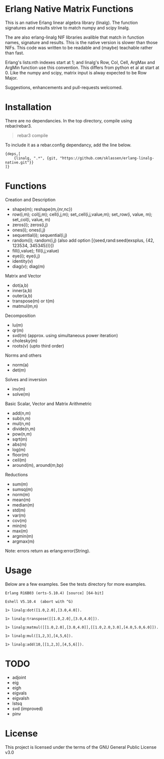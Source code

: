 Erlang Native Matrix Functions
============================

This is an native Erlang linear algebra library (linalg). 
The function signatures and results strive to match numpy and scipy linalg.

The are also erlang-linalg NIF libraries avalible that match in function 
names, signature and results. This is the native version is slower than
those NIFs. This code was written to be readable and (maybe) teachable rather
than fast.

Erlang's lists:nth indexes start at 1; and linalg's Row, Col, Cell, ArgMax and ArgMin 
function use this convention. This differs from python et al at start at 0.
Like the numpy and scipy, matrix input is alway expected to be Row Major. 

Suggestions, enhancements and pull-requests welcomed. 

# Installation

There are no dependancies. In the top directory, compile using rebar/rebar3.

> rebar3 compile

To include it as a rebar.config dependancy, add the line below.
```
{deps,[
    {linalg, ".*", {git, "https://github.com/sklassen/erlang-linalg-native.git"}}
]}
```

# Functions

Creation and Description
 - shape(m); reshape(m,{nr,nc})
 - row(i,m); col(j,m); cell(i,j,m); set_cell(i,j,value,m); set_row(i, value, m); set_col(i, value, m)
 - zeros(i); zeros(i,j)
 - ones(i); ones(i,j)
 - sequential(i); sequential(i,j)
 - random(i); random(i,j) (also add option [{seed,rand:seed(exsplus, {42, 123534, 345345})}])
 - fill(i,value); fill(i,j,value)
 - eye(i); eye(i,j)
 - identity(v)
 - diag(v); diag(m)

Matrix and Vector
 - dot(a,b)
 - inner(a,b)
 - outer(a,b)
 - transpose(m) or t(m)
 - matmul(m,n)

Decomposition
 - lu(m)
 - qr(m) 
 - svd(m) (approx. using simultaneous power iteration)
 - cholesky(m)
 - roots(v) (upto third order)

Norms and others
 - norm(a)
 - det(m)

Solves and inversion
 - inv(m)
 - solve(m)

Basic Scalar, Vector and Matrix Arithmetric 
 - add(n,m)
 - sub(n,m)
 - mul(n,m)
 - divide(n,m)
 - pow(n,m)
 - sqrt(m)
 - abs(m)
 - log(m)
 - floor(m)
 - ceil(m)
 - around(m), around(m,bp)

Reductions
 - sum(m)
 - sumsq(m)
 - norm(m)
 - mean(m)
 - median(m)
 - std(m)
 - var(m)
 - cov(m)
 - min(m)
 - max(m)
 - argmin(m)
 - argmax(m)

Note: errors return as erlang:error(String). 

# Usage

Below are a few examples. See the tests directory for more examples.
```
Erlang R16B03 (erts-5.10.4) [source] [64-bit] 

Eshell V5.10.4  (abort with ^G)

1> linalg:dot([1.0,2.0],[3.0,4.0]).

1> linalg:transpose([[1.0,2.0],[3.0,4.0]]).

1> linalg:matmul([[1.0,2.0],[3.0,4.0]],[[1.0,2.0,3.0],[4.0,5.0,6.0]]).

1> linalg:mul([1,2,3],[4,5,6]).
    
1> linalg:add(10,[[1,2,3],[4,5,6]]).
```

# TODO
 - adjoint
 - eig
 - eigh
 - eigvals
 - eigvalsh
 - lstsq 
 - svd (improved)
 - pinv

# License

This project is licensed under the terms of the GNU General Public License v3.0	
